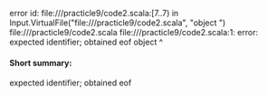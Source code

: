 error id: file://<WORKSPACE>/practicle9/code2.scala:[7..7) in Input.VirtualFile("file://<WORKSPACE>/practicle9/code2.scala", "object ")
file://<WORKSPACE>/practicle9/code2.scala
file://<WORKSPACE>/practicle9/code2.scala:1: error: expected identifier; obtained eof
object 
       ^
#### Short summary: 

expected identifier; obtained eof